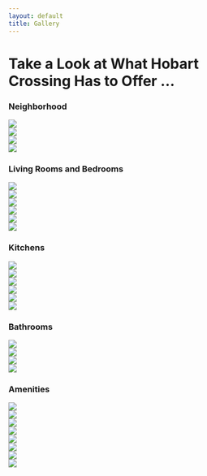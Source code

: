 ```yaml
---
layout: default
title: Gallery
---
```

<div class="container-fluid innerHero" id="gallery">
</div>
<div class="container">
  <div class="row">
    <div class="col-md-8 center-block">
      <div class="card header-card">
        <h1>Take a Look at What Hobart Crossing Has to Offer …</h1>
      </div>
    </div>
    <div class="col-md-12">
      <div class="card">
        <div class="row">
          <div class="col-md-12">
          <h3>Neighborhood</h3>
            <div class="row gallery">
              <div class="col-xs-6">
                <a href="{{ site.baseurl }}/img/gallery/hobart-crossing-exterior.jpg" class="thumbnail"><img src="{{ site.baseurl }}/img/gallery/hobart-crossing-exterior.jpg"></a>
              </div>
              <div class="col-xs-6">
                <a href="{{ site.baseurl }}/img/gallery/hobart-crossing-exterior-4.jpg" class="thumbnail"><img src="{{ site.baseurl }}/img/gallery/hobart-crossing-exterior-4.jpg"></a>
              </div>
              <div class="col-xs-6">
                <a href="{{ site.baseurl }}/img/gallery/hobart-crossing-exterior-rear-pool-area.jpg" class="thumbnail"><img src="{{ site.baseurl }}/img/gallery/hobart-crossing-exterior-rear-pool-area.jpg"></a>
              </div>
              <div class="col-xs-6">
                <a href="{{ site.baseurl }}/img/gallery/hobart-crossing-exterior-rear.jpg" class="thumbnail"><img src="{{ site.baseurl }}/img/gallery/hobart-crossing-exterior-rear.jpg"></a>
              </div>
            </div>
          </div>
        </div>
      </div>
      <div class="card">
        <div class="row">
          <div class="col-md-12">
          <h3>Living Rooms and Bedrooms</h3>
            <div class="row gallery">
              <div class="col-xs-6">
                <a href="{{ site.baseurl }}/img/gallery/hobart-crossing-luxury-apartment-living-room.jpg" class="thumbnail"><img src="{{ site.baseurl }}/img/gallery/hobart-crossing-luxury-apartment-living-room.jpg"></a>
              </div>
              <div class="col-xs-6">
                <a href="{{ site.baseurl }}/img/gallery/hobart-crossing-luxury-apartments.jpg" class="thumbnail"><img src="{{ site.baseurl }}/img/gallery/hobart-crossing-luxury-apartments.jpg"></a>
              </div>
              <div class="col-xs-6">
                <a href="{{ site.baseurl }}/img/gallery/hobart-crossing-luxury-apartments-large-bedroom-4.jpg" class="thumbnail"><img src="{{ site.baseurl }}/img/gallery/hobart-crossing-luxury-apartments-large-bedroom-4.jpg"></a>
              </div>
              <div class="col-xs-6">
                <a href="{{ site.baseurl }}/img/gallery/hobart-crossing-luxury-apartments-large-bedroom-5.jpg" class="thumbnail"><img src="{{ site.baseurl }}/img/gallery/hobart-crossing-luxury-apartments-large-bedroom-5.jpg"></a>
              </div>
              <div class="col-xs-6">
                <a href="{{ site.baseurl }}/img/gallery/hobart-crossing-luxury-apartments-large-bedroom-6.jpg" class="thumbnail"><img src="{{ site.baseurl }}/img/gallery/hobart-crossing-luxury-apartments-large-bedroom-6.jpg"></a>
              </div>
              <div class="col-xs-6">
                <a href="{{ site.baseurl }}/img/gallery/hobart-crossing-luxury-apartments-large-bedroom-3.jpg" class="thumbnail"><img src="{{ site.baseurl }}/img/gallery/hobart-crossing-luxury-apartments-large-bedroom-3.jpg"></a>
              </div>
            </div>
          </div>
        </div>
      </div>
      <div class="card">
        <div class="row">
          <div class="col-md-12">
          <h3>Kitchens</h3>
            <div class="row gallery">
              <div class="col-xs-6">
                <a href="{{ site.baseurl }}/img/gallery/hobart-crossing-luxury-apartment-kitchens-7.jpg" class="thumbnail"><img src="{{ site.baseurl }}/img/gallery/hobart-crossing-luxury-apartment-kitchens-7.jpg"></a>
              </div>
              <div class="col-xs-6">
                <a href="{{ site.baseurl }}/img/gallery/hobart-crossing-luxury-apartment-kitchens-6.jpg" class="thumbnail"><img src="{{ site.baseurl }}/img/gallery/hobart-crossing-luxury-apartment-kitchens-6.jpg"></a>
              </div>
              <div class="col-xs-6">
                <a href="{{ site.baseurl }}/img/gallery/hobart-crossing-luxury-apartment-kitchens-8.jpg" class="thumbnail"><img src="{{ site.baseurl }}/img/gallery/hobart-crossing-luxury-apartment-kitchens-8.jpg"></a>
              </div>
              <div class="col-xs-6">
                <a href="{{ site.baseurl }}/img/gallery/hobart-crossing-luxury-apartment-kitchens-5.jpg" class="thumbnail"><img src="{{ site.baseurl }}/img/gallery/hobart-crossing-luxury-apartment-kitchens-5.jpg"></a>
              </div>
              <div class="col-xs-6">
                <a href="{{ site.baseurl }}/img/gallery/hobart-crossing-luxury-apartment-kitchens-3.jpg" class="thumbnail"><img src="{{ site.baseurl }}/img/gallery/hobart-crossing-luxury-apartment-kitchens-3.jpg"></a>
              </div>
              <div class="col-xs-6">
                <a href="{{ site.baseurl }}/img/gallery/hobart-crossing-luxury-apartment-kitchens-4.jpg" class="thumbnail"><img src="{{ site.baseurl }}/img/gallery/hobart-crossing-luxury-apartment-kitchens-4.jpg"></a>
              </div>
            </div>
          </div>
        </div>
      </div>
      <div class="card">
        <div class="row">
          <div class="col-md-12">
          <h3>Bathrooms</h3>
            <div class="row gallery">
              <div class="col-xs-6">
                <a href="{{ site.baseurl }}/img/gallery/hobart-crossing-luxury-apartment-bathrooms-with-closet.jpg" class="thumbnail"><img src="{{ site.baseurl }}/img/gallery/hobart-crossing-luxury-apartment-bathrooms-with-closet.jpg"></a>
              </div>
              <div class="col-xs-6">
                <a href="{{ site.baseurl }}/img/gallery/hobart-crossing-luxury-apartment-bathrooms-4.jpg" class="thumbnail"><img src="{{ site.baseurl }}/img/gallery/hobart-crossing-luxury-apartment-bathrooms-4.jpg"></a>
              </div>
              <div class="col-xs-6">
                <a href="{{ site.baseurl }}/img/gallery/hobart-crossing-luxury-apartment-bathrooms-5.jpg" class="thumbnail"><img src="{{ site.baseurl }}/img/gallery/hobart-crossing-luxury-apartment-bathrooms-5.jpg"></a>
              </div>
              <div class="col-xs-6">
                <a href="{{ site.baseurl }}/img/gallery/hobart-crossing-luxury-apartment-bathrooms.jpg" class="thumbnail"><img src="{{ site.baseurl }}/img/gallery/hobart-crossing-luxury-apartment-bathrooms.jpg"></a>
              </div>
            </div>
          </div>
        </div>
      </div>
      <div class="card">
        <div class="row">
          <div class="col-md-12">
          <h3>Amenities</h3>
            <div class="row gallery">
              <div class="col-xs-6">
                <a href="{{ site.baseurl }}/img/gallery/hobart-crossing-luxury-commons-room.jpg" class="thumbnail"><img src="{{ site.baseurl }}/img/gallery/hobart-crossing-luxury-commons-room.jpg"></a>
              </div>
              <div class="col-xs-6">
                <a href="{{ site.baseurl }}/img/gallery/hobart-crossing-luxury-commons-kitech.jpg" class="thumbnail"><img src="{{ site.baseurl }}/img/gallery/hobart-crossing-luxury-commons-kitech.jpg"></a>
              </div>
              <div class="col-xs-6">
                <a href="{{ site.baseurl }}/img/gallery/hobart-crossing-in-unit-washer-dryer.jpg" class="thumbnail"><img src="{{ site.baseurl }}/img/gallery/hobart-crossing-in-unit-washer-dryer.jpg"></a>
              </div>
              <div class="col-xs-6">
                <a href="{{ site.baseurl }}/img/gallery/hobart-crossing-workout-room-amenities.jpg" class="thumbnail"><img src="{{ site.baseurl }}/img/gallery/hobart-crossing-workout-room-amenities.jpg"></a>
              </div>
              <div class="col-xs-6">
                <a href="{{ site.baseurl }}/img/gallery/hobart-crossing-exterior-rear-pool-area-5.jpg" class="thumbnail"><img src="{{ site.baseurl }}/img/gallery/hobart-crossing-exterior-rear-pool-area-5.jpg"></a>
              </div>
              <div class="col-xs-6">
                <a href="{{ site.baseurl }}/img/gallery/hobart-crossing-exterior-rear-pool-area-4.jpg" class="thumbnail"><img src="{{ site.baseurl }}/img/gallery/hobart-crossing-exterior-rear-pool-area-4.jpg"></a>
              </div>
              <div class="col-xs-6">
                <a href="{{ site.baseurl }}/img/gallery/hobart-crossing-exterior-rear-pool-area-3.jpg" class="thumbnail"><img src="{{ site.baseurl }}/img/gallery/hobart-crossing-exterior-rear-pool-area-3.jpg"></a>
              </div>
              <div class="col-xs-6">
                <a href="{{ site.baseurl }}/img/gallery/hobart-crossing-exterior-rear-pool-area-2.jpg" class="thumbnail"><img src="{{ site.baseurl }}/img/gallery/hobart-crossing-exterior-rear-pool-area-2.jpg"></a>
              </div>
            </div>
          </div>
        </div>
      </div>
    </div>
  </div>
</div>
